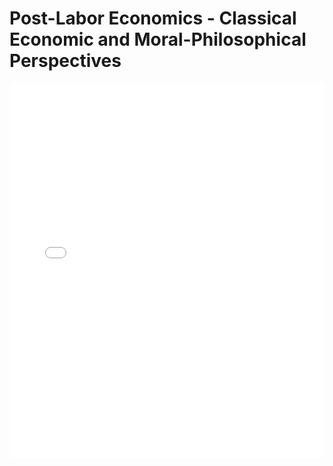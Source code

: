 # Post-Labor Economics - Classical Economic and Moral-Philosophical Perspectives

<embed src="Post-Labor Economics - Classical Economic and Moral-Philosophical Perspectives.pdf" type="application/pdf" width="100%" height="600px">
